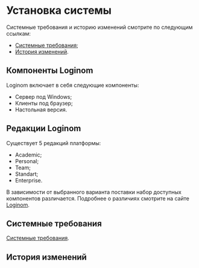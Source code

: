 # Установка системы

Системные требования и историю изменений смотрите по следующим ссылкам:

* [Системные требования](https://loginom.ru/platform/system-requirements);
* [История изменений](https://loginom.ru/blog/category/loginom).

## Компоненты Loginom

Loginom включает в себя следующие компоненты:

* Сервер под Windows;
* Клиенты под браузер;
* Настольная версия.

## Редакции Loginom

Существует 5 редакций платформы:

* Academic;
* Personal;
* Team;
* Standart;
* Enterprise.

В зависимости от выбранного варианта поставки набор доступных компонентов различается. Подробнее о различиях смотрите на сайте [Loginom](https://loginom.ru/platform/pricing#editions).

## Системные требования

[Системные требования](https://loginom.ru/platform/system-requirements).

## История изменений